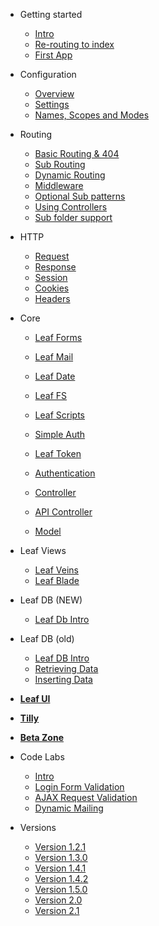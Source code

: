 * Getting started
  * [Intro](2.1/intro/)
  * [Re-routing to index](2.1/intro/htaccess.md)
  * [First App](2.1/intro/first.md)

* Configuration
  * [Overview](2.1/config/)
  * [Settings](2.1/config/settings.md)
  * [Names, Scopes and Modes](2.1/config/nsm.md)

* Routing
  * [Basic Routing & 404](2.1/routing/)
  * [Sub Routing](2.1/routing/sub-routing.md)
  * [Dynamic Routing](2.1/routing/dynamic.md)
  * [Middleware](2.1/routing/middleware.md)
  * [Optional Sub patterns](2.1/routing/sub-patterns.md)
  * [Using Controllers](2.1/routing/controller.md)
  * [Sub folder support](2.1/routing/sub-folder.md)

* HTTP
  * [Request](2.1/http/request.md)
  * [Response](2.1/http/response.md)
  * [Session](2.1/http/session.md)
  * [Cookies](2.1/http/cookies.md)
  * [Headers](2.1/http/headers.md)

* Core
  * [Leaf Forms](2.1/core/forms.md)
  * [Leaf Mail](2.1/core/mail.md)
  * [Leaf Date](2.1/core/date.md)
  * [Leaf FS](2.1/core/fs.md)
  * [Leaf Scripts](2.1/core/scripts.md)
  
  * [Simple Auth](2.1/core/auth.md)
  * [Leaf Token](2.1/core/token.md)
  * [Authentication](2.1/core/authentication.md)
  
  * [Controller](2.1/core/controller.md)
  * [API Controller](2.1/core/api-controller.md)
  * [Model](2.1/core/model.md)

* Leaf Views
  * [Leaf Veins](2.1/views/veins.md)
  * [Leaf Blade](2.1/views/blade.md)

* Leaf DB (NEW)
  * [Leaf Db Intro](2.1/db/)

* Leaf DB (old)
  * [Leaf DB Intro](2.1/database/)
  * [Retrieving Data](2.1/database/select)
  * [Inserting Data](2.1/database/insert)

* [**Leaf UI**](ui/)

* [**Tilly**](tilly/)

* [**Beta Zone**](2.1/beta-zone/)

* Code Labs
  * [Intro](codelabs/)
  * [Login Form Validation](codelabs/v2.x/form-validation/login/)
  * [AJAX Request Validation](codelabs/v2.x/form-validation/ajax/)
  * [Dynamic Mailing](codelabs/v2.x/mail/dynamic-mail-templating/)
  
* Versions
  * [Version 1.2.1](https://leaf-docs.netlify.com/v1.2.1/index.html)
  * [Version 1.3.0](https://leaf-docs.netlify.com/v1.3.0/index.html)
  * [Version 1.4.1](https://leaf-docs.netlify.com/v1.4.1/index.html)
  * [Version 1.4.2](https://leaf-docs.netlify.com/v1.4.2/index.html)
  * [Version 1.5.0](https://leaf-docs.netlify.com/v1.5.0/index.html)
  * [Version 2.0](2.0/)
  * [Version 2.1](2.1/)
